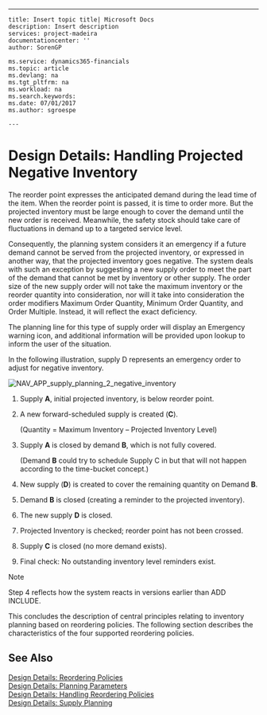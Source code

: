 ---
    title: Insert topic title| Microsoft Docs
    description: Insert description
    services: project-madeira
    documentationcenter: ''
    author: SorenGP

    ms.service: dynamics365-financials
    ms.topic: article
    ms.devlang: na
    ms.tgt_pltfrm: na
    ms.workload: na
    ms.search.keywords:
    ms.date: 07/01/2017
    ms.author: sgroespe

    ---
# Design Details: Handling Projected Negative Inventory
The reorder point expresses the anticipated demand during the lead time of the item. When the reorder point is passed, it is time to order more. But the projected inventory must be large enough to cover the demand until the new order is received. Meanwhile, the safety stock should take care of fluctuations in demand up to a targeted service level.  
  
 Consequently, the planning system considers it an emergency if a future demand cannot be served from the projected inventory, or expressed in another way, that the projected inventory goes negative. The system deals with such an exception by suggesting a new supply order to meet the part of the demand that cannot be met by inventory or other supply. The order size of the new supply order will not take the maximum inventory or the reorder quantity into consideration, nor will it take into consideration the order modifiers Maximum Order Quantity, Minimum Order Quantity, and Order Multiple. Instead, it will reflect the exact deficiency.  
  
 The planning line for this type of supply order will display an Emergency warning icon, and additional information will be provided upon lookup to inform the user of the situation.  
  
 In the following illustration, supply D represents an emergency order to adjust for negative inventory.  
  
 ![](../FullExperience/media/nav_app_supply_planning_2_negative_inventory.png "NAV\_APP\_supply\_planning\_2\_negative\_inventory")  
  
1.  Supply **A**, initial projected inventory, is below reorder point.  
  
2.  A new forward-scheduled supply is created \(**C**\).  
  
     \(Quantity \= Maximum Inventory – Projected Inventory Level\)  
  
3.  Supply **A** is closed by demand **B**, which is not fully covered.  
  
     \(Demand **B** could try to schedule Supply C in but that will not happen according to the time-bucket concept.\)  
  
4.  New supply \(**D**\) is created to cover the remaining quantity on Demand **B**.  
  
5.  Demand **B** is closed \(creating a reminder to the projected inventory\).  
  
6.  The new supply **D** is closed.  
  
7.  Projected Inventory is checked; reorder point has not been crossed.  
  
8.  Supply **C** is closed \(no more demand exists\).  
  
9. Final check: No outstanding inventory level reminders exist.  
  
> [!NOTE]  
>  Step 4 reflects how the system reacts in versions earlier than ADD INCLUDE<!--[!INCLUDE[nav2009sp1](../../includes/nav2009sp1_md.md)]-->.  
  
 This concludes the description of central principles relating to inventory planning based on reordering policies. The following section describes the characteristics of the four supported reordering policies.  
  
## See Also  
 [Design Details: Reordering Policies](../FullExperience/design-details-reordering-policies.md)   
 [Design Details: Planning Parameters](../FullExperience/design-details-planning-parameters.md)   
 [Design Details: Handling Reordering Policies](../FullExperience/design-details-handling-reordering-policies.md)   
 [Design Details: Supply Planning](../FullExperience/design-details-supply-planning.md)